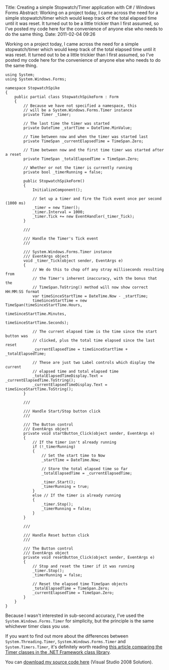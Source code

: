 Title: Creating a simple Stopwatch/Timer application with C# / Windows Forms
Abstract: Working on a project today, I came across the need for a simple stopwatch/timer which would keep track of the total elapsed time until it was reset. It turned out to be a little trickier than I first assumed, so I've posted my code here for the convenience of anyone else who needs to do the same thing.
Date: 2011-02-04 09:26

Working on a project today, I came across the need for a simple stopwatch/timer which would keep track of the total elapsed time until it was reset. It turned out to be a little trickier than I first assumed, so I've posted my code here for the convenience of anyone else who needs to do the same thing.

<pre><code data-language="csharp">using System;
using System.Windows.Forms;

namespace StopwatchSpike
{
    public partial class StopwatchSpikeForm : Form
    {
        // Because we have not specified a namespace, this
        // will be a System.Windows.Forms.Timer instance
        private Timer _timer;
        
        // The last time the timer was started
        private DateTime _startTime = DateTime.MinValue;

        // Time between now and when the timer was started last
        private TimeSpan _currentElapsedTime = TimeSpan.Zero;

        // Time between now and the first time timer was started after a reset
        private TimeSpan _totalElapsedTime = TimeSpan.Zero;

        // Whether or not the timer is currently running
        private bool _timerRunning = false;

        public StopwatchSpikeForm()
        {
            InitializeComponent();

            // Set up a timer and fire the Tick event once per second (1000 ms)
            _timer = new Timer();
            _timer.Interval = 1000; 
            _timer.Tick += new EventHandler(_timer_Tick);
        }

        /// <summary>
        /// Handle the Timer's Tick event
        /// </summary>
        /// <param name="sender">System.Windows.Forms.Timer instance</param>
        /// <param name="e">EventArgs object</param>
        void _timer_Tick(object sender, EventArgs e)
        {
            // We do this to chop off any stray milliseconds resulting from 
            // the Timer's inherent inaccuracy, with the bonus that the 
            // TimeSpan.ToString() method will now show correct HH:MM:SS format
            var timeSinceStartTime = DateTime.Now - _startTime;
            timeSinceStartTime = new TimeSpan(timeSinceStartTime.Hours, 
                                              timeSinceStartTime.Minutes, 
                                              timeSinceStartTime.Seconds);

            // The current elapsed time is the time since the start button was
            // clicked, plus the total time elapsed since the last reset
            _currentElapsedTime = timeSinceStartTime + _totalElapsedTime;

            // These are just two Label controls which display the current 
            // elapsed time and total elapsed time
            _totalElapsedTimeDisplay.Text = _currentElapsedTime.ToString();
            _currentElapsedTimeDisplay.Text = timeSinceStartTime.ToString();
        }

        /// <summary>
        /// Handle Start/Stop button click
        /// </summary>
        /// <param name="sender">The Button control</param>
        /// <param name="e">EventArgs object</param>
        private void startButton_Click(object sender, EventArgs e)
        {
            // If the timer isn't already running
            if (!_timerRunning)
            {
                // Set the start time to Now
                _startTime = DateTime.Now;

                // Store the total elapsed time so far
                _totalElapsedTime = _currentElapsedTime;

                _timer.Start();
                _timerRunning = true;
            }
            else // If the timer is already running
            {
                _timer.Stop();
                _timerRunning = false;
            }
        }

        /// <summary>
        /// Handle Reset button click
        /// </summary>
        /// <param name="sender">The Button control</param>
        /// <param name="e">EventArgs object</param>
        private void resetButton_Click(object sender, EventArgs e)
        {
            // Stop and reset the timer if it was running
            _timer.Stop();
            _timerRunning = false;

            // Reset the elapsed time TimeSpan objects
            _totalElapsedTime = TimeSpan.Zero;
            _currentElapsedTime = TimeSpan.Zero;
        }
    }
}</code></pre>

Because I wasn't interested in sub-second accuracy, I've used the `System.Windows.Forms.Timer` for simplicity, but the principle is the same whichever timer class you use. 

If you want to find out more about the differences between `System.Threading.Timer`, `System.Windows.Forms.Timer` and `System.Timers.Timer`, it's definitely worth reading [this article comparing the Timer classes in the .NET Framework class library](http://msdn.microsoft.com/en-us/magazine/cc164015.aspx).

You can [download my source code here](/content/downloads/StopwatchSpike.zip) (Visual Studio 2008 Solution).